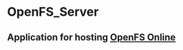 # OpenFS_Server
## Application for hosting [OpenFS Online](https://github.com/Otrellona/OpenFS-Online)

